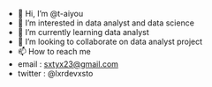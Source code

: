 - 👋 Hi, I’m @t-aiyou
- 👀 I’m interested in data analyst and data science
- 🌱 I’m currently learning data analyst
- 💞️ I’m looking to collaborate on data analyst project
- 📫 How to reach me 
- email : sxtyx23@gmail.com
- twitter : @lxrdevxsto

<!---
t-aiyou/t-aiyou is a ✨ special ✨ repository because its `README.md` (this file) appears on your GitHub profile.
You can click the Preview link to take a look at your changes.
--->
